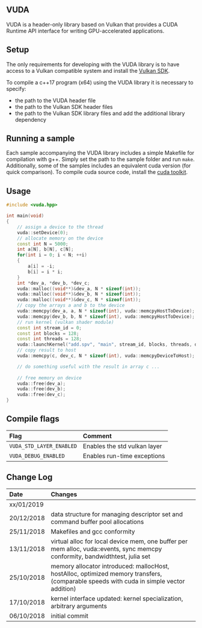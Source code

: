 ## VUDA

VUDA is a header-only library based on Vulkan that provides a CUDA Runtime API interface for writing GPU-accelerated applications.

## Setup

The only requirements for developing with the VUDA library is to have access to a Vulkan compatible system and install the [Vulkan SDK](https://vulkan.lunarg.com/sdk/home).

To compile a c++17 program (x64) using the VUDA library it is necessary to specify:

* the path to the VUDA header file
* the path to the Vulkan SDK header files
* the path to the Vulkan SDK library files and add the additional library dependency

## Running a sample

Each sample accompanying the VUDA library includes a simple Makefile for compilation with g++.
Simply set the path to the sample folder and run ```make```.
Additionally, some of the samples includes an equivalent cuda version (for quick comparison).
To compile cuda source code, install the [cuda toolkit](https://developer.nvidia.com/cuda-toolkit).

## Usage

```c++
#include <vuda.hpp>

int main(void)
{
    // assign a device to the thread
    vuda::setDevice(0);
    // allocate memory on the device
    const int N = 5000;
    int a[N], b[N], c[N];
    for(int i = 0; i < N; ++i)
    {
        a[i] = -i;
        b[i] = i * i;
    }
    int *dev_a, *dev_b, *dev_c;
    vuda::malloc((void**)&dev_a, N * sizeof(int));
    vuda::malloc((void**)&dev_b, N * sizeof(int));
    vuda::malloc((void**)&dev_c, N * sizeof(int));
    // copy the arrays a and b to the device
    vuda::memcpy(dev_a, a, N * sizeof(int), vuda::memcpyHostToDevice);
    vuda::memcpy(dev_b, b, N * sizeof(int), vuda::memcpyHostToDevice);
    // run kernel (vulkan shader module)
    const int stream_id = 0;
    const int blocks = 128;
    const int threads = 128;
    vuda::launchKernel("add.spv", "main", stream_id, blocks, threads, dev_a, dev_b, dev_c, N);
    // copy result to host
    vuda::memcpy(c, dev_c, N * sizeof(int), vuda::memcpyDeviceToHost);

    // do something useful with the result in array c ...    
    
    // free memory on device
    vuda::free(dev_a);
    vuda::free(dev_b);
    vuda::free(dev_c);
}
```

## Compile flags

| Flag | Comment |
| :--- | :------ |
| `VUDA_STD_LAYER_ENABLED` | Enables the std vulkan layer |
| `VUDA_DEBUG_ENABLED`     | Enables run-time exceptions  |

## Change Log

| Date | Changes |
| :--- | :------ |
| xx/01/2019 |  |
| 20/12/2018 | data structure for managing descriptor set and command buffer pool allocations |
| 25/11/2018 | Makefiles and gcc conformity |
| 13/11/2018 | virtual alloc for local device mem, one buffer per mem alloc, vuda::events, sync memcpy conformity, bandwidthtest, julia set |
| 25/10/2018 | memory allocator introduced: mallocHost, hostAlloc, optimized memory transfers, (comparable speeds with cuda in simple vector addition) |
| 17/10/2018 | kernel interface updated: kernel specialization, arbitrary arguments |
| 06/10/2018 | initial commit |
